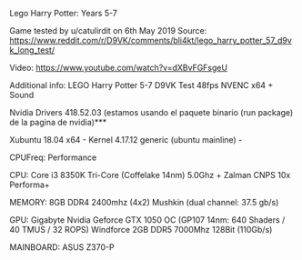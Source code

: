 Lego Harry Potter: Years 5-7

Game tested by u/catulirdit on 6th May 2019
Source:
https://www.reddit.com/r/D9VK/comments/bli4kt/lego_harry_potter_57_d9vk_long_test/

Video:
https://www.youtube.com/watch?v=dXBvFGFsgeU

Additional info:
LEGO Harry Potter 5-7 D9VK Test 48fps NVENC x64 + Sound

Nvidia Drivers 418.52.03 (estamos usando el paquete binario (run package) de la pagina de nvidia)***

Xubuntu 18.04 x64 - Kernel 4.17.12 generic (ubuntu mainline) -

CPUFreq: Performance

CPU: Core i3 8350K Tri-Core (Coffelake 14nm) 5.0Ghz + Zalman CNPS 10x Performa+

MEMORY: 8GB DDR4 2400mhz (4x2) Mushkin (dual channel: 37.5 gb/s)

GPU: Gigabyte Nvidia Geforce GTX 1050 OC (GP107 14nm: 640 Shaders / 40 TMUS / 32 ROPS) Windforce 2GB DDR5 7000Mhz 128Bit (110Gb/s)

MAINBOARD: ASUS Z370-P
